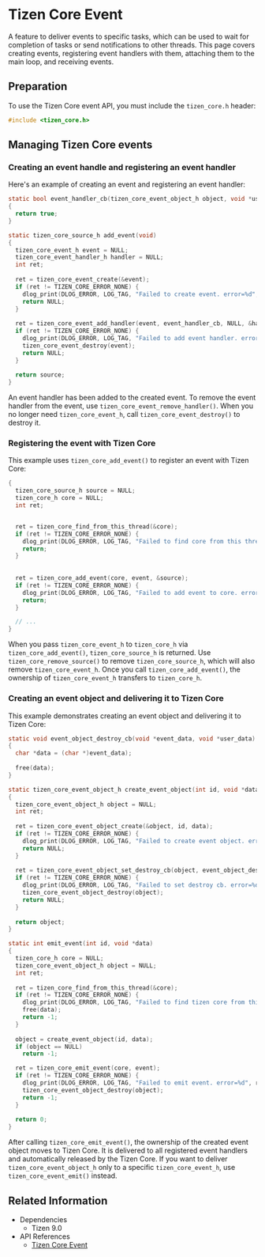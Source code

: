 # Tizen Core Event

A feature to deliver events to specific tasks, which can be used to wait for completion of tasks or send notifications to other threads. This page covers creating events, registering event handlers with them, attaching them to the main loop, and receiving events.

## Preparation
To use the Tizen Core event API, you must include the `tizen_core.h` header:
```c
#include <tizen_core.h>
```

## Managing Tizen Core events
### Creating an event handle and registering an event handler
Here's an example of creating an event and registering an event handler:
```c
static bool event_handler_cb(tizen_core_event_object_h object, void *user_data)
{
  return true;
}

static tizen_core_source_h add_event(void)
{
  tizen_core_event_h event = NULL;
  tizen_core_event_handler_h handler = NULL;
  int ret;
  
  ret = tizen_core_event_create(&event);
  if (ret != TIZEN_CORE_ERROR_NONE) {
    dlog_print(DLOG_ERROR, LOG_TAG, "Failed to create event. error=%d", ret);
	return NULL;
  }
  
  ret = tizen_core_event_add_handler(event, event_handler_cb, NULL, &handler);
  if (ret != TIZEN_CORE_ERROR_NONE) {
    dlog_print(DLOG_ERROR, LOG_TAG, "Failed to add event handler. error=%d", ret);
	tizen_core_event_destroy(event);
	return NULL;
  }
  
  return source;
}
```
An event handler has been added to the created event. To remove the event handler from the event, use `tizen_core_event_remove_handler()`.
When you no longer need `tizen_core_event_h`, call `tizen_core_event_destroy()` to destroy it.

### Registering the event with Tizen Core
This example uses `tizen_core_add_event()` to register an event with Tizen Core:
```c
{
  tizen_core_source_h source = NULL;
  tizen_core_h core = NULL;
  int ret;


  ret = tizen_core_find_from_this_thread(&core);
  if (ret != TIZEN_CORE_ERROR_NONE) {
    dlog_print(DLOG_ERROR, LOG_TAG, "Failed to find core from this thread. error=%d", ret);
	return;
  }
  
  
  ret = tizen_core_add_event(core, event, &source);
  if (ret != TIZEN_CORE_ERROR_NONE) {
	dlog_print(DLOG_ERROR, LOG_TAG, "Failed to add event to core. error=%d", ret);
	return;
  }

  // ...
}
```
When you pass `tizen_core_event_h` to `tizen_core_h` via `tizen_core_add_event()`, `tizen_core_source_h` is returned. Use `tizen_core_remove_source()` to remove `tizen_core_source_h`, which will also remove `tizen_core_event_h`.
Once you call `tizen_core_add_event()`, the ownership of `tizen_core_event_h` transfers to `tizen_core_h`.

### Creating an event object and delivering it to Tizen Core
This example demonstrates creating an event object and delivering it to Tizen Core:
```c
static void event_object_destroy_cb(void *event_data, void *user_data)
{
  char *data = (char *)event_data);
  
  free(data);
}

static tizen_core_event_object_h create_event_object(int id, void *data)
{
  tizen_core_event_object_h object = NULL;
  int ret;
  
  ret = tizen_core_event_object_create(&object, id, data);
  if (ret != TIZEN_CORE_ERROR_NONE) {
    dlog_print(DLOG_ERROR, LOG_TAG, "Failed to create event object. error=%d", ret);
	return NULL;
  }
  
  ret = tizen_core_event_object_set_destroy_cb(object, event_object_destroy_cb, NULL);
  if (ret != TIZEN_CORE_ERROR_NONE) {
    dlog_print(DLOG_ERROR, LOG_TAG, "Failed to set destroy cb. error=%d", ret);
	tizen_core_event_object_destroy(object);
	return NULL;
  }
  
  return object;
}

static int emit_event(int id, void *data)
{
  tizen_core_h core = NULL;
  tizen_core_event_object_h object = NULL;
  int ret;
  
  ret = tizen_core_find_from_this_thread(&core);
  if (ret != TIZEN_CORE_ERROR_NONE) {
    dlog_print(DLOG_ERROR, LOG_TAG, "Failed to find tizen core from this thread");
	free(data);
	return -1;
  }
  
  object = create_event_object(id, data);
  if (object == NULL)
    return -1;

  ret = tizen_core_emit_event(core, event);
  if (ret != TIZEN_CORE_ERROR_NONE) {
    dlog_print(DLOG_ERROR, LOG_TAG, "Failed to emit event. error=%d", ret);
	tizen_core_event_object_destroy(object);
	return -1;
  }
  
  return 0;
}
```
After calling `tizen_core_emit_event()`, the ownership of the created event object moves to Tizen Core. It is delivered to all registered event handlers and automatically released by the Tizen Core.
If you want to deliver `tizen_core_event_object_h` only to a specific `tizen_core_event_h`, use `tizen_core_event_emit()` instead.

## Related Information
- Dependencies
  - Tizen 9.0
- API References
  - [Tizen Core Event](../../../api/common/latest/group__CAPI__TIZEN__CORE__EVENT__MODULE.html)
